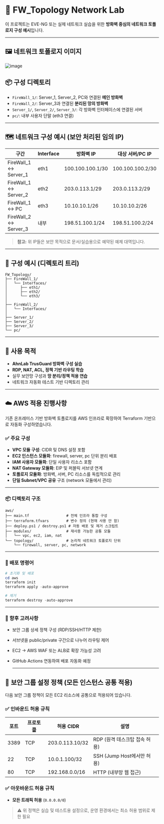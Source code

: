 # 🔐 FW_Topology Network Lab

이 프로젝트는 EVE-NG 또는 실제 네트워크 실습을 위한 **방화벽 중심의 네트워크 토폴로지 구성 예시**입니다.

---

## 🖼️ 네트워크 토폴로지 이미지

![image](https://github.com/user-attachments/assets/6a095df3-8eb8-41aa-b895-460b7652a65d)

## 📦 구성 디렉토리

- `FireWall_1/`: Server_1, Server_2, PC와 연결된 **메인 방화벽**
- `FireWall_2/`: Server_3과 연결된 **분리된 망의 방화벽**
- `Server_1/`, `Server_2/`, `Server_3/`: 각 방화벽 인터페이스에 연결된 서버
- `pc/`: 내부 사용자 단말 (eth3 연결)

---

## 🗺️ 네트워크 구성 예시 (보안 처리된 임의 IP)

| 구간                 | Interface | 방화벽 IP         | 대상 서버/PC IP      |
|----------------------|-----------|--------------------|------------------------|
| FireWall_1 ↔ Server_1 | eth1      | 100.100.100.1/30   | 100.100.100.2/30       |
| FireWall_1 ↔ Server_2 | eth2      | 203.0.113.1/29     | 203.0.113.2/29         |
| FireWall_1 ↔ PC       | eth3      | 10.10.10.1/26      | 10.10.10.2/26          |
| FireWall_2 ↔ Server_3 | 내부      | 198.51.100.1/24    | 198.51.100.2/24        |

> **참고:** 위 IP들은 보안 목적으로 문서/실습용으로 예약된 예제 대역입니다.

---

## 📁 구성 예시 (디렉토리 트리)

```
FW_Topology/
├── FireWall_1/
│   └── Interfaces/
│      ├── eth1/
│      ├── eth2/
│      └── eth3/
│   
├── FireWall_2/
│   └── Interfaces/
│   
├── Server_1/
├── Server_2/
├── Server_3/
└── pc/
```

---

## 📌 사용 목적

- **AhnLab TrusGuard 방화벽 구성 실습**
- **RDP, NAT, ACL, 정책 기반 라우팅 학습**
- 실무 보안망 구성과 **망 분리/정책 적용 연습**
- 네트워크 자동화 테스트 기반 디렉토리 관리

---

## ☁️ AWS 적용 진행사항

기존 온프레미스 기반 방화벽 토폴로지를 AWS 인프라로 확장하여 Terraform 기반으로 자동화 구성하였습니다.

### ✅ 주요 구성

- **VPC 모듈 구성**: CIDR 및 DNS 설정 포함
- **EC2 인스턴스 모듈화**: firewall, server, pc 단위 분리 배포
- **IAM 사용자 모듈화**: 단일 사용자 리소스 포함
- **NAT Gateway 모듈화**: EIP 및 퍼블릭 서브넷 연계
- **토폴로지 모듈화**: 방화벽, 서버, PC 리소스를 독립적으로 관리
- **단일 Subnet/VPC 공유** 구조 (network 모듈에서 관리)

---

### 📦 디렉토리 구조

```
aws/
├── main.tf                 # 전체 인프라 통합 구성
├── terraform.tfvars        # 변수 정의 (현재 사용 안 함)
├── deploy.ps1 / destroy.ps1 # 자동 배포 및 제거 스크립트
├── modules/                # 재사용 가능한 공통 모듈
│   └── vpc, ec2, iam, nat
└── topology/               # 논리적 네트워크 토폴로지 단위
    └── firewall, server, pc, network
```

---

### 🚀 배포 명령어

```powershell
# 초기화 및 배포
cd aws
terraform init
terraform apply -auto-approve

# 제거
terraform destroy -auto-approve
```

---

### 🔐 향후 고려사항

- 보안 그룹 상세 정책 구성 (RDP/SSH/HTTP 제한)
- 서브넷을 public/private 구간으로 나누어 라우팅 제어
- EC2 → AWS WAF 또는 ALB로 확장 가능성 고려
- GitHub Actions 연동하여 배포 자동화 예정

  ---

## 🔐 보안 그룹 설정 정책 (모든 인스턴스 공통 적용)

다음 보안 그룹 정책이 모든 EC2 리소스에 공통으로 적용되어 있습니다.

### ✅ 인바운드 허용 규칙

| 포트 | 프로토콜 | 허용 CIDR          | 설명                    |
|------|----------|--------------------|-------------------------|
| 3389 | TCP      | 203.0.113.10/32    | RDP (원격 데스크탑 접속 허용) |
| 22   | TCP      | 10.0.1.100/32      | SSH (Jump Host에서만 허용)   |
| 80   | TCP      | 192.168.0.0/16     | HTTP (내부망 웹 접근)        |

### ✅ 아웃바운드 허용 규칙

- **모든 트래픽 허용** (`0.0.0.0/0`)

> ⚠️ 위 정책은 실습 및 테스트용 설정으로, 운영 환경에서는 최소 허용 범위로 제한 필요

